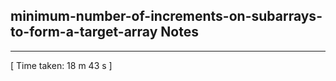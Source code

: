 <h2>minimum-number-of-increments-on-subarrays-to-form-a-target-array Notes</h2><hr>[ Time taken: 18 m 43 s ]